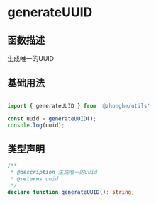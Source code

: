 # generateUUID

## 函数描述

生成唯一的UUID

## 基础用法

```ts

import { generateUUID } from '@zhonghe/utils'

const uuid = generateUUID();
console.log(uuid);
```

## 类型声明

```ts
/**
 * @description 生成唯一的uuid
 * @returns uuid
 */
declare function generateUUID(): string;
```
